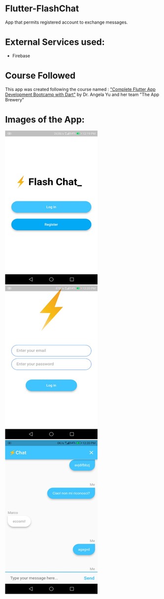 # Flutter-FlashChat
 App that permits registered account to exchange messages.
 
# External Services used:
 - Firebase

# Course Followed
This app was created following the course named : <a href="https://www.udemy.com/course/flutter-bootcamp-with-dart/">"Complete Flutter App Development Bootcamp with Dart"</a> by Dr. Angela Yu and her team "The App Brewery"

# Images of the App:
<div style="display: inline-block">

   <img src="https://github.com/Simonotos/Flutter-FlashChat/blob/main/appImages/1.jpg" width="300" height="500">
   <div style="width=20px">
   <img src="https://github.com/Simonotos/Flutter-FlashChat/blob/main/appImages/2.jpg" width="300" height="500">
   <div style="width=20px">
   <img src="https://github.com/Simonotos/Flutter-FlashChat/blob/main/appImages/3.jpg" width="300" height="500">

</div>

